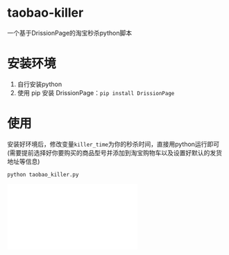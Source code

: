 # taobao-killer

一个基于DrissionPage的淘宝秒杀python脚本

# 安装环境

1. 自行安装python
2. 使用 pip 安装 DrissionPage：`pip install DrissionPage`

# 使用

安装好环境后，修改变量`killer_time`为你的秒杀时间，直接用python运行即可(需要提前选择好你要购买的商品型号并添加到淘宝购物车以及设置好默认的发货地址等信息)

```python
python taobao_killer.py
```

<iframe src="//player.bilibili.com/player.html?aid=1603376143&bvid=BV16m421x7GZ&cid=1511575182&p=1" scrolling="no" border="0" frameborder="no" framespacing="0" allowfullscreen="true"> </iframe>
